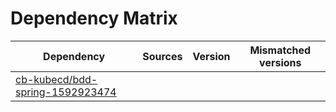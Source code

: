 # Dependency Matrix

Dependency | Sources | Version | Mismatched versions
---------- | ------- | ------- | -------------------
[cb-kubecd/bdd-spring-1592923474](https://github.com/cb-kubecd/bdd-spring-1592923474.git) |  | []() | 
